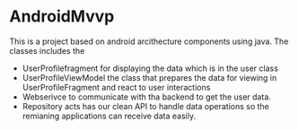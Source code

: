 # AndroidMvvp
This is a project based on android arcithecture components using java.
The classes includes the 
* UserProfilefragment for displaying the data which is in the user class
* UserProfileViewModel the class that prepares the data for viewing in
  UserProfileFragment and react to user interactions
* Webserivce to communicate with tha backend to get the user data.
* Repository acts has our clean API to handle data operations so the remianing
  applications can receive data easily.
  

